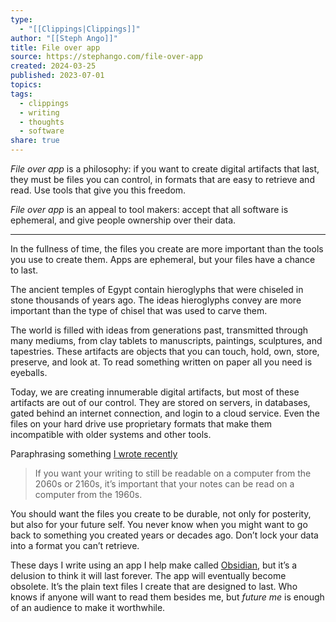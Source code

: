 ```yaml
---
type:
  - "[[Clippings|Clippings]]"
author: "[[Steph Ango]]"
title: File over app
source: https://stephango.com/file-over-app
created: 2024-03-25
published: 2023-07-01
topics: 
tags:
  - clippings
  - writing
  - thoughts
  - software
share: true
---
```


*File over app* is a philosophy: if you want to create digital artifacts that last, they must be files you can control, in formats that are easy to retrieve and read. Use tools that give you this freedom.

*File over app* is an appeal to tool makers: accept that all software is ephemeral, and give people ownership over their data.

---

In the fullness of time, the files you create are more important than the tools you use to create them. Apps are ephemeral, but your files have a chance to last.

The ancient temples of Egypt contain hieroglyphs that were chiseled in stone thousands of years ago. The ideas hieroglyphs convey are more important than the type of chisel that was used to carve them.

The world is filled with ideas from generations past, transmitted through many mediums, from clay tablets to manuscripts, paintings, sculptures, and tapestries. These artifacts are objects that you can touch, hold, own, store, preserve, and look at. To read something written on paper all you need is eyeballs.

Today, we are creating innumerable digital artifacts, but most of these artifacts are out of our control. They are stored on servers, in databases, gated behind an internet connection, and login to a cloud service. Even the files on your hard drive use proprietary formats that make them incompatible with older systems and other tools.

Paraphrasing something [I wrote recently](https://obsidian.md/blog/new-obsidian-icon/)

> If you want your writing to still be readable on a computer from the 2060s or 2160s, it’s important that your notes can be read on a computer from the 1960s.

You should want the files you create to be durable, not only for posterity, but also for your future self. You never know when you might want to go back to something you created years or decades ago. Don’t lock your data into a format you can’t retrieve.

These days I write using an app I help make called [Obsidian](https://stephango.com/obsidian), but it’s a delusion to think it will last forever. The app will eventually become obsolete. It’s the plain text files I create that are designed to last. Who knows if anyone will want to read them besides me, but *future me* is enough of an audience to make it worthwhile.
